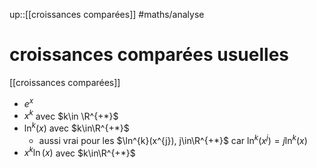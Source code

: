 up::[[croissances comparées]]
#maths/analyse 
# croissances comparées usuelles
[[croissances comparées]]

 - $e^x$
 - $x^{k}$ avec $k\in \R^{+*}$
 - $\ln^{k}(x)$ avec $k\in\R^{+*}$
     - aussi vrai pour les $\ln^{k}(x^{j}), j\in\R^{+*}$ car $\ln^{k}(x^{j}) = j\ln^{k}(x)$
 - $x^{k}\ln(x)$ avec $k\in\R^{+*}$



